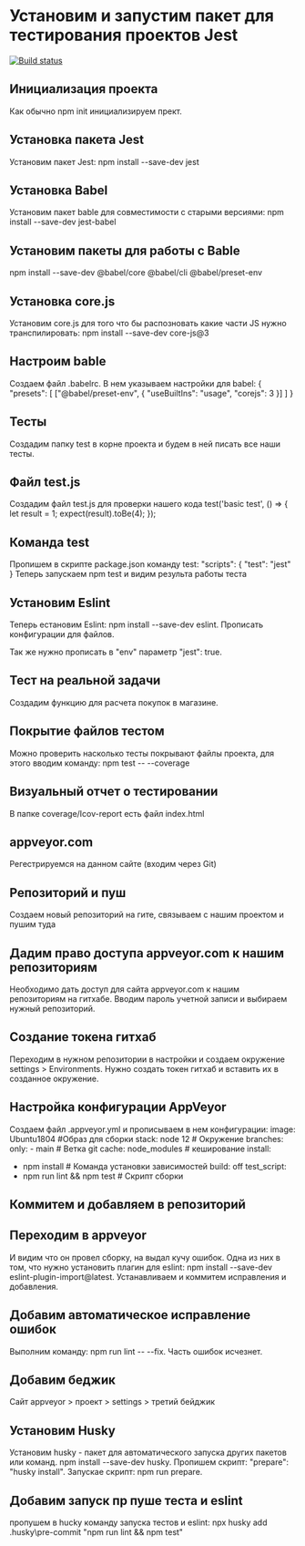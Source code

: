 # Установим и запустим пакет для тестирования проектов Jest

[![Build status](https://ci.appveyor.com/api/projects/status/jmv747272cbbyo4b?svg=true)](https://ci.appveyor.com/project/AndrewVenko/modulejest)

## Инициализация проекта
Как обычно npm init инициализируем прект.

## Установка пакета Jest
Установим пакет Jest: npm install --save-dev jest

## Установка Babel
Установим пакет bable для совместимости с старыми версиями: npm install --save-dev jest-babel

## Установим пакеты для работы с Bable
npm install --save-dev @babel/core @babel/cli @babel/preset-env

## Установка core.js
Установим core.js для того что бы распозновать какие части JS нужно транспилировать: npm install --save-dev core-js@3

## Настроим bable
Создаем файл .babelrc. В нем указываем настройки для babel:
{
    "presets": [
        ["@babel/preset-env", {
            "useBuiltIns": "usage",
            "corejs": 3
        }]
    ]
}

## Тесты
Создадим папку test в корне проекта и будем в ней писать все наши тесты.

## Файл test.js
Создадим файл test.js для проверки нашего кода
test('basic test', () => {
    let result = 1;
    expect(result).toBe(4);
});

## Команда test
Пропишем в скрипте package.json команду test:
"scripts": {
    "test": "jest"
}
Теперь запускаем npm test и видим результа работы теста

## Установим Eslint
Теперь естановим Eslint: npm install --save-dev eslint. Прописать конфигурации для файлов.

Так же нужно прописать в "env" параметр "jest": true.

## Тест на реальной задачи
Создадим функцию для расчета покупок в магазине.

## Покрытие файлов тестом
Можно проверить насколько тесты покрывают файлы проекта, для этого вводим команду: npm test -- --coverage

## Визуальный отчет о тестировании
В папке coverage/Icov-report есть файл index.html

## appveyor.com
Регестрируемся на данном сайте (входим через Git)

## Репозиторий и пуш
Создаем новый репозиторий на гите, связываем с нашим проектом и пушим туда

## Дадим право доступа appveyor.com к нашим репозиториям
Необходимо дать доступ для сайта appveyor.com к нашим репозиториям на гитхабе. Вводим пароль учетной записи и выбираем нужный репозиторий.

## Создание токена гитхаб
Переходим в нужном репозитории в настройки и создаем окружение settings > Environments. Нужно создать токен гитхаб и вставить их в созданное окружение.

## Настройка конфигурации AppVeyor
Создаем файл .appveyor.yml и прописываем в нем конфигурации:
image: Ubuntu1804 #Образ для сборки
stack: node 12 # Окружение
branches:
  only:
    - main # Ветка git
cache: node_modules # кеширование
install:
  - npm install # Команда установки зависимостей
build: off
test_script:
  - npm run lint && npm test # Скрипт сборки

## Коммитем и добавляем в репозиторий

## Переходим в appveyor
И видим что он провел сборку, на выдал кучу ошибок. Одна из них в том, что нужно установить плагин для eslint: npm install --save-dev eslint-plugin-import@latest. Устанавливаем и коммитем исправления и добавления.

## Добавим автоматическое исправление ошибок
Выполним команду: npm run lint -- --fix. Часть ошибок исчезнет.

## Добавим беджик
Сайт appveyor > проект > settings > третий бейджик

## Установим Husky
Установим husky - пакет для автоматического запуска других пакетов или команд. npm install --save-dev husky. Пропишем скрипт: "prepare": "husky install". Запускае скрипт: npm run prepare.

## Добавим запуск пр пуше теста и eslint
пропушем в hucky команду запуска тестов и eslint: npx husky add .husky\pre-commit "npm run lint && npm test"